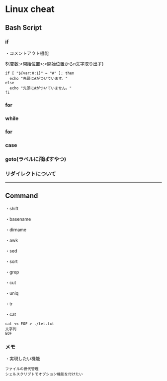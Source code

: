 # Linux cheat

## Bash Script

### if

・コメントアウト機能

${変数:<開始位置>:<開始位置からn文字取り出す}
```
if [ "${var:0:1}" = "#" ]; then
  echo "先頭に#がついています。"
else
  echo "先頭に#がついていません。"
fi
```

### for

### while

### for

### case

### goto(ラベルに飛ばすやつ)

### リダイレクトについて
---

## Command

・shift

・basename

・dirname

・awk

・sed

・sort

・grep

・cut

・uniq

・tr

・cat
```
cat << EOF > ./tet.txt
文字列
EOF
```

### メモ

・実現したい機能
```
ファイルの世代管理
シェルスクリプトでオプション機能を付けたい
```
